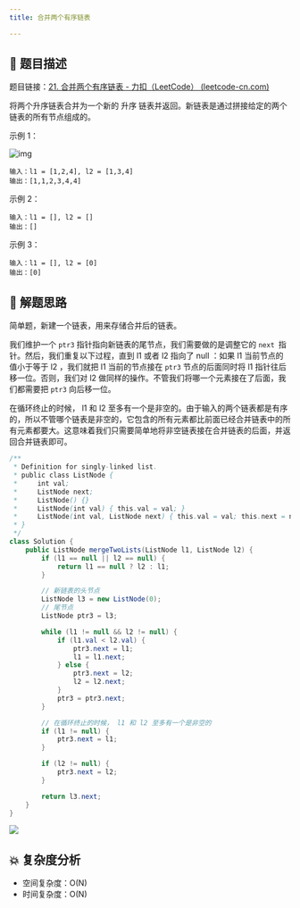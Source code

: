 ```yaml
---
title: 合并两个有序链表

---
```


## 📃 题目描述

题目链接：[21. 合并两个有序链表 - 力扣（LeetCode） (leetcode-cn.com)](https://leetcode-cn.com/problems/merge-two-sorted-lists/)

将两个升序链表合并为一个新的 升序 链表并返回。新链表是通过拼接给定的两个链表的所有节点组成的。 

示例 1：

![img](https://assets.leetcode.com/uploads/2020/10/03/merge_ex1.jpg)

```
输入：l1 = [1,2,4], l2 = [1,3,4]
输出：[1,1,2,3,4,4]
```


示例 2：

```
输入：l1 = [], l2 = []
输出：[]
```

示例 3：

```
输入：l1 = [], l2 = [0]
输出：[0]
```

## 🔔 解题思路

简单题，新建一个链表，用来存储合并后的链表。

我们维护一个 `ptr3` 指针指向新链表的尾节点，我们需要做的是调整它的 `next `指针。然后，我们重复以下过程，直到 l1 或者 l2 指向了 null ：如果 l1 当前节点的值小于等于 l2 ，我们就把 l1 当前的节点接在 `ptr3` 节点的后面同时将 l1 指针往后移一位。否则，我们对 l2 做同样的操作。不管我们将哪一个元素接在了后面，我们都需要把 `ptr3` 向后移一位。

在循环终止的时候， l1 和 l2 至多有一个是非空的。由于输入的两个链表都是有序的，所以不管哪个链表是非空的，它包含的所有元素都比前面已经合并链表中的所有元素都要大。这意味着我们只需要简单地将非空链表接在合并链表的后面，并返回合并链表即可。


```java
/**
 * Definition for singly-linked list.
 * public class ListNode {
 *     int val;
 *     ListNode next;
 *     ListNode() {}
 *     ListNode(int val) { this.val = val; }
 *     ListNode(int val, ListNode next) { this.val = val; this.next = next; }
 * }
 */
class Solution {
    public ListNode mergeTwoLists(ListNode l1, ListNode l2) {
        if (l1 == null || l2 == null) {
            return l1 == null ? l2 : l1;
        }

        // 新链表的头节点
        ListNode l3 = new ListNode(0);
        // 尾节点
        ListNode ptr3 = l3;

        while (l1 != null && l2 != null) {
            if (l1.val < l2.val) {
                ptr3.next = l1;
                l1 = l1.next;
            } else {
                ptr3.next = l2;
                l2 = l2.next;
            }
            ptr3 = ptr3.next;
        }

        // 在循环终止的时候， l1 和 l2 至多有一个是非空的
        if (l1 != null) {
            ptr3.next = l1;
        }

        if (l2 != null) {
            ptr3.next = l2;
        }

        return l3.next;
    }
}
```

![](https://gitee.com/veal98/images/raw/master/img/20211018223302.png)

## 💥 复杂度分析

- 空间复杂度：O(N)
- 时间复杂度：O(N)

